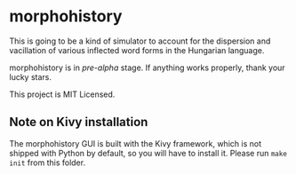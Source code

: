 # morphohistory

This is going to be a kind of simulator to account for the dispersion and
vacillation of various inflected word forms in the Hungarian language.

morphohistory is in *pre-alpha* stage. If anything works properly, thank your lucky stars.

This project is MIT Licensed.

## Note on Kivy installation

The morphohistory GUI is built with the Kivy framework, which is not shipped with
Python by default, so you will have to install it. Please run `make init` from
this folder.
